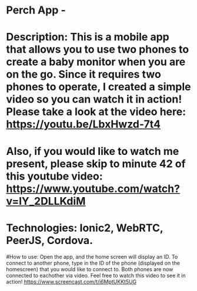 # Perch App - 

# Description: This is a mobile app that allows you to use two phones to create a baby monitor when you are on the go. Since it requires two phones to operate, I created a simple video so you can watch it in action!  Please take a look at the video here: https://youtu.be/LbxHwzd-7t4

# Also, if you would like to watch me present, please skip to minute 42 of this youtube video: https://www.youtube.com/watch?v=lY_2DLLKdiM

# Technologies: Ionic2, WebRTC, PeerJS, Cordova.

#How to use: Open the app, and the home screen will display an ID. 
To connect to another phone, type in the ID of the phone (displayed on the homescreen) that you would like to connect to. 
Both phones are now connected to eachother via video. Feel free to watch this video to see it in action! https://www.screencast.com/t/j6MptUKKt5UG
